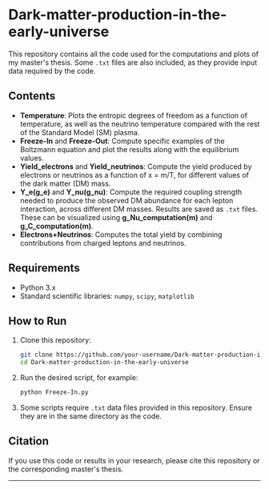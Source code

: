 # Dark-matter-production-in-the-early-universe

This repository contains all the code used for the computations and plots of my master's thesis. Some `.txt` files are also included, as they provide input data required by the code.  

## Contents

- **Temperature**: Plots the entropic degrees of freedom as a function of temperature, as well as the neutrino temperature compared with the rest of the Standard Model (SM) plasma.  
- **Freeze-In** and **Freeze-Out**: Compute specific examples of the Boltzmann equation and plot the results along with the equilibrium values.  
- **Yield_electrons** and **Yield_neutrinos**: Compute the yield produced by electrons or neutrinos as a function of x = m/T, for different values of the dark matter (DM) mass.  
- **Y_e(g_e)** and **Y_nu(g_nu)**: Compute the required coupling strength needed to produce the observed DM abundance for each lepton interaction, across different DM masses. Results are saved as `.txt` files. These can be visualized using **g_Nu_computation(m)** and **g_C_computation(m)**.  
- **Electrons+Neutrinos**: Computes the total yield by combining contributions from charged leptons and neutrinos.  

## Requirements

- Python 3.x  
- Standard scientific libraries: `numpy`, `scipy`, `matplotlib`  

## How to Run

1. Clone this repository:  
   ```bash
   git clone https://github.com/your-username/Dark-matter-production-in-the-early-universe.git
   cd Dark-matter-production-in-the-early-universe
   ```

2. Run the desired script, for example:  
   ```bash
   python Freeze-In.py
   ```

3. Some scripts require `.txt` data files provided in this repository. Ensure they are in the same directory as the code.  

## Citation

If you use this code or results in your research, please cite this repository or the corresponding master's thesis.  

---
